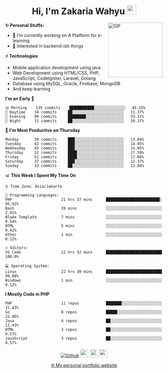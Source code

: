 <h1 align="center">Hi, I'm Zakaria Wahyu <img src="https://github.com/TheDudeThatCode/TheDudeThatCode/blob/master/Assets/Hi.gif" width="29px"></h1>

<img align="right" alt="GIF" height="175px" src="https://www.nayakapratama.co.id/wp-content/uploads/2019/07/Website-Maintenance.gif" />

**✨ Personal Stuffs:**
- 🔭 I’m currently working on A Platform for e-learning 
- 🌱 Interested in backend-ish things

**⚡ Technologies**
- Mobile application development using java
- Web Development using HTML/CSS, PHP, JavaScript, CodeIgniter, Laravel, Golang
- Database using MySQL, Oracle, Firebase, MongoDB
- And keep learning

<!--START_SECTION:waka-->
**I'm an Early 🐤** 

```text
🌞 Morning    135 commits    ███████████░░░░░░░░░░░░░░   45.15% 
🌆 Daytime    34 commits     ██░░░░░░░░░░░░░░░░░░░░░░░   11.37% 
🌃 Evening    99 commits     ████████░░░░░░░░░░░░░░░░░   33.11% 
🌙 Night      31 commits     ██░░░░░░░░░░░░░░░░░░░░░░░   10.37%

```
📅 **I'm Most Productive on Thursday** 

```text
Monday       39 commits     ███░░░░░░░░░░░░░░░░░░░░░░   13.04% 
Tuesday      42 commits     ███░░░░░░░░░░░░░░░░░░░░░░   14.05% 
Wednesday    45 commits     ███░░░░░░░░░░░░░░░░░░░░░░   15.05% 
Thursday     52 commits     ████░░░░░░░░░░░░░░░░░░░░░   17.39% 
Friday       51 commits     ████░░░░░░░░░░░░░░░░░░░░░   17.06% 
Saturday     37 commits     ███░░░░░░░░░░░░░░░░░░░░░░   12.37% 
Sunday       33 commits     ██░░░░░░░░░░░░░░░░░░░░░░░   11.04%

```


📊 **This Week I Spent My Time On** 

```text
⌚︎ Time Zone: Asia/Jakarta

💬 Programming Languages: 
PHP                      21 hrs 37 mins      ████████████████████████░   95.92% 
Bash                     39 mins             ░░░░░░░░░░░░░░░░░░░░░░░░░   2.91% 
Blade Template           7 mins              ░░░░░░░░░░░░░░░░░░░░░░░░░   0.54% 
HTML                     5 mins              ░░░░░░░░░░░░░░░░░░░░░░░░░   0.42% 
Other                    1 min               ░░░░░░░░░░░░░░░░░░░░░░░░░   0.12%

🔥 Editors: 
VS Code                  22 hrs 32 mins      █████████████████████████   100.0%

💻 Operating System: 
Linux                    22 hrs 30 mins      █████████████████████████   99.88% 
Windows                  1 min               ░░░░░░░░░░░░░░░░░░░░░░░░░   0.12%

```

**I Mostly Code in PHP** 

```text
PHP                      11 repos            ███████░░░░░░░░░░░░░░░░░░   31.43% 
Go                       8 repos             █████░░░░░░░░░░░░░░░░░░░░   22.86% 
Java                     4 repos             ██░░░░░░░░░░░░░░░░░░░░░░░   11.43% 
HTML                     3 repos             ██░░░░░░░░░░░░░░░░░░░░░░░   8.57% 
JavaScript               3 repos             ██░░░░░░░░░░░░░░░░░░░░░░░   8.57%

```



<!--END_SECTION:waka-->

<p align="center">
<a href="https://github.com/zakariawahyu" target="_blank"><img alt="Github" src="https://img.shields.io/badge/GitHub-%2312100E.svg?&style=for-the-badge&logo=Github&logoColor=white" /></a>
<a href="https://www.twitter.com/_zakariawahyu"><img src="https://img.shields.io/badge/twitter-%231DA1F2.svg?&style=for-the-badge&logo=twitter&logoColor=white" height=25></a> 
<a href="https://www.linkedin.com/in/zakariawahyu"><img src="https://img.shields.io/badge/linkedin-%230077B5.svg?&style=for-the-badge&logo=linkedin&logoColor=white" height=25></a> 
<a href="https://www.instagram.com/_zakariawahyu"><img src="https://img.shields.io/badge/instagram-%23E4405F.svg?&style=for-the-badge&logo=instagram&logoColor=white" height=25></a></p>
<p align="center"><a href="https://www.zakariawahyu.com">🌐 My personal portfolio website</a></p>
